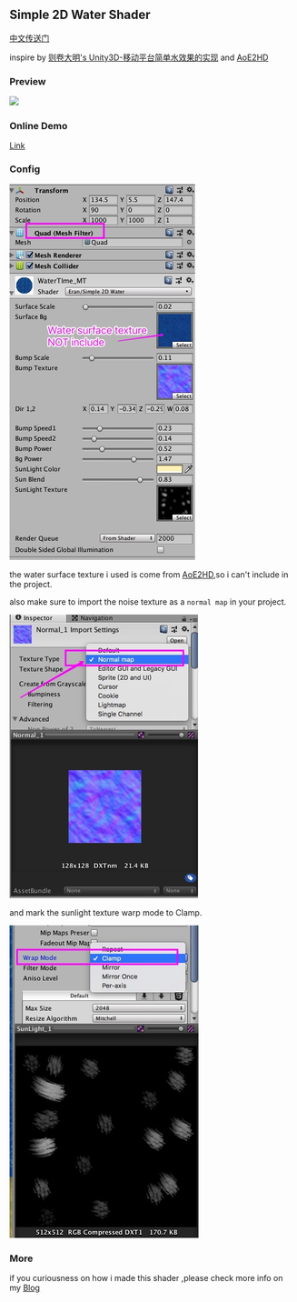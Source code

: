 ## Simple 2D Water Shader



[中文传送门](http://oldking.wang/7e726530-f07b-11e8-9356-679d14d5bec9/)

inspire by [则卷大明's Unity3D-移动平台简单水效果的实现](http://gad.qq.com/article/detail/25973) and [AoE2HD](https://store.steampowered.com/app/221380/Age_of_Empires_II_HD/)

### Preview

![](imgs/Preview.gif)

### Online Demo

[Link](https://tunied.github.io/Simple2DWater/)

### Config 

![](imgs/Setting.jpg)

the water surface texture i used is come from [AoE2HD](https://store.steampowered.com/app/221380/Age_of_Empires_II_HD/),so i can't include in the project.

also make sure to import the noise texture as a `normal map` in your project.

![](imgs/NormalMap.jpg)

and mark the sunlight texture warp mode to Clamp.

![](imgs/SunLight_Config.jpg)

### More

if you curiousness on how i made this shader ,please check more info on my [Blog](http://oldking.wang/7e726530-f07b-11e8-9356-679d14d5bec9/)




